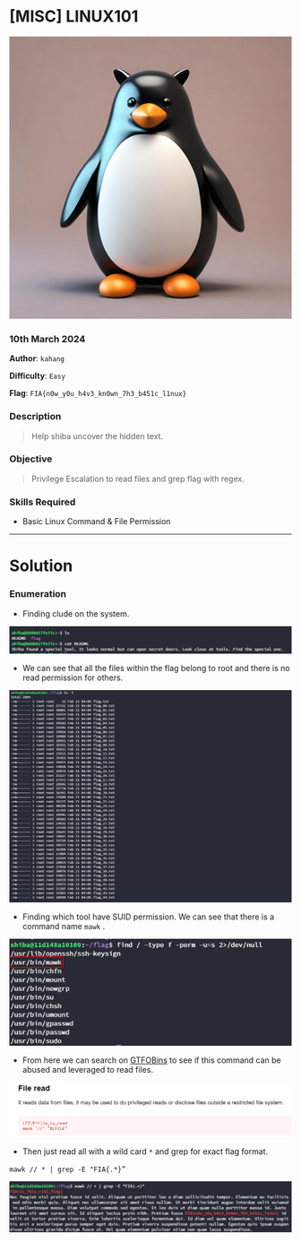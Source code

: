 # [MISC] LINUX101

![linux101.png](assets/linux101.png)

### 10th March 2024

**Author**: `kahang`

**Difficulty**: `Easy`

**Flag**: `FIA{n0w_y0u_h4v3_kn0wn_7h3_b451c_l1nux}`

### Description

> Help shiba uncover the hidden text.
> 

### Objective

> Privilege Escalation to read files and grep flag with regex.
> 

### Skills Required

- Basic Linux Command & File Permission

---

# Solution

### Enumeration

- Finding clude on the system.

![Untitled](assets/Untitled.png)

- We can see that all the files within the flag belong to root and there is no read permission for others.

![Untitled](assets/Untitled%201.png)

- Finding which tool have SUID permission. We can see that there is a command name `mawk` .

![Untitled](assets/Untitled%202.png)

- From here we can search on [GTFOBins](https://www.notion.so/MISC-LINUX101-b030798fa70c4b188f56d4fde85e8d33?pvs=21) to see if this command can be abused and leveraged to read files.

![Untitled](assets/Untitled%203.png)

- Then just read all with a wild card `*` and grep for exact flag format.

`mawk // * | grep -E "FIA{.*}”`

![Untitled](assets/Untitled%204.png)